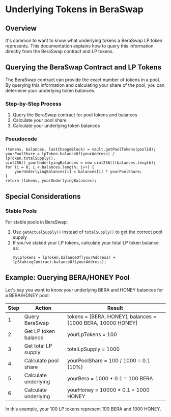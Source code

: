 # Underlying Tokens in BeraSwap

## Overview

It's common to want to know what underlying tokens a BeraSwap LP token represents. This documentation explains how to query this information directly from the BeraSwap contract and LP tokens.

## Querying the BeraSwap Contract and LP Tokens

The BeraSwap contract can provide the exact number of tokens in a pool. By querying this information and calculating your share of the pool, you can determine your underlying token balances.

### Step-by-Step Process

1. Query the BeraSwap contract for pool tokens and balances
2. Calculate your pool share
3. Calculate your underlying token balances

### Pseudocode

```solidity
(tokens, balances, lastChangeBlock) = vault.getPoolTokens(poolId);
yourPoolShare = lpToken.balanceOf(yourAddress) / lpToken.totalSupply();
uint256[] yourUnderlyingBalances = new uint256[](balances.length);
for (i = 0; i < balances.length; i++) {
    yourUnderlyingBalances[i] = balances[i] * yourPoolShare;
}
return (tokens, yourUnderlyingBalances);
```

## Special Considerations

### Stable Pools

For stable pools in BeraSwap:
1. Use `getActualSupply()` instead of `totalSupply()` to get the correct pool supply
2. If you've staked your LP tokens, calculate your total LP token balance as:
   ```solidity
   myLpTokens = lpToken.balanceOf(yourAddress) + lpStakingContract.balanceOf(yourAddress);
   ```

## Example: Querying BERA/HONEY Pool

Let's say you want to know your underlying BERA and HONEY balances for a BERA/HONEY pool:

| Step | Action               | Result                                                      |
| ---- | -------------------- | ----------------------------------------------------------- |
| 1    | Query BeraSwap       | tokens = [BERA, HONEY], balances = [1000 BERA, 10000 HONEY] |
| 2    | Get LP token balance | yourLpTokens = 100                                          |
| 3    | Get total LP supply  | totalLpSupply = 1000                                        |
| 4    | Calculate pool share | yourPoolShare = 100 / 1000 = 0.1 (10%)                      |
| 5    | Calculate underlying | yourBera = 1000 \* 0.1 = 100 BERA                           |
| 6    | Calculate underlying | yourHoney = 10000 \* 0.1 = 1000 HONEY                       |

In this example, your 100 LP tokens represent 100 BERA and 1000 HONEY.
